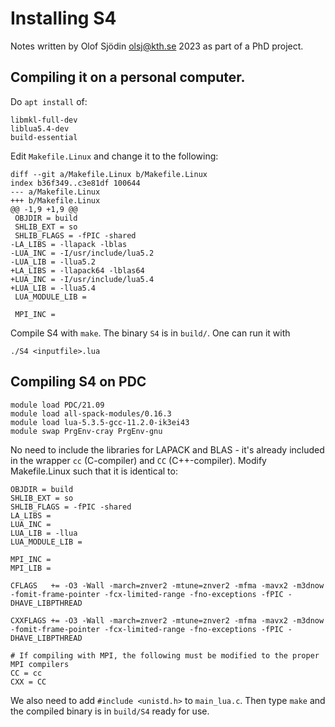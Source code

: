 # Installing S4
Notes written by Olof Sjödin <olsj@kth.se> 2023 as part of a PhD project.

## Compiling it on a personal computer.

Do `apt install` of:
```
libmkl-full-dev
liblua5.4-dev
build-essential
```

Edit `Makefile.Linux` and change it to the following:

```
diff --git a/Makefile.Linux b/Makefile.Linux
index b36f349..c3e81df 100644
--- a/Makefile.Linux
+++ b/Makefile.Linux
@@ -1,9 +1,9 @@
 OBJDIR = build
 SHLIB_EXT = so
 SHLIB_FLAGS = -fPIC -shared
-LA_LIBS = -llapack -lblas
-LUA_INC = -I/usr/include/lua5.2
-LUA_LIB = -llua5.2
+LA_LIBS = -llapack64 -lblas64
+LUA_INC = -I/usr/include/lua5.4
+LUA_LIB = -llua5.4
 LUA_MODULE_LIB =
 
 MPI_INC =
```


Compile S4 with `make`. The binary `S4` is in `build/`. One can run it with

`./S4 <inputfile>.lua`

## Compiling S4 on PDC

```
module load PDC/21.09
module load all-spack-modules/0.16.3
module load lua-5.3.5-gcc-11.2.0-ik3ei43
module swap PrgEnv-cray PrgEnv-gnu
```

No need to include the libraries for LAPACK and BLAS - it's already included in the wrapper `cc` (C-compiler) and `CC` (C++-compiler). Modify Makefile.Linux such that it is identical to:

```
OBJDIR = build
SHLIB_EXT = so
SHLIB_FLAGS = -fPIC -shared
LA_LIBS =
LUA_INC = 
LUA_LIB = -llua
LUA_MODULE_LIB =

MPI_INC =
MPI_LIB =

CFLAGS   += -O3 -Wall -march=znver2 -mtune=znver2 -mfma -mavx2 -m3dnow -fomit-frame-pointer -fcx-limited-range -fno-exceptions -fPIC -DHAVE_LIBPTHREAD

CXXFLAGS += -O3 -Wall -march=znver2 -mtune=znver2 -mfma -mavx2 -m3dnow -fomit-frame-pointer -fcx-limited-range -fno-exceptions -fPIC -DHAVE_LIBPTHREAD

# If compiling with MPI, the following must be modified to the proper MPI compilers
CC = cc
CXX = CC

```

We also need to add `#include <unistd.h>` to `main_lua.c`. Then type `make` and the compiled binary is in `build/S4` ready for use.

